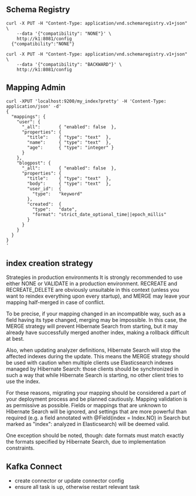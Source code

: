 
## Schema Registry
```
curl -X PUT -H "Content-Type: application/vnd.schemaregistry.v1+json" \
    --data '{"compatibility": "NONE"}' \
    http://k1:8081/config
  {"compatibility":"NONE"}
```
```
curl -X PUT -H "Content-Type: application/vnd.schemaregistry.v1+json" \
    --data '{"compatibility": "BACKWARD"}' \
    http://k1:8081/config
```

## Mapping Admin
```
curl -XPUT 'localhost:9200/my_index?pretty' -H 'Content-Type: application/json' -d'
{
  "mappings": {
    "user": { 
      "_all":       { "enabled": false  }, 
      "properties": { 
        "title":    { "type": "text"  }, 
        "name":     { "type": "text"  }, 
        "age":      { "type": "integer" }  
      }
    },
    "blogpost": { 
      "_all":       { "enabled": false  }, 
      "properties": { 
        "title":    { "type": "text"  }, 
        "body":     { "type": "text"  }, 
        "user_id":  {
          "type":   "keyword" 
        },
        "created":  {
          "type":   "date", 
          "format": "strict_date_optional_time||epoch_millis"
        }
      }
    }
  }
}
'
```

## index creation strategy
Strategies in production environments
It is strongly recommended to use either NONE or VALIDATE in a production environment. RECREATE and RECREATE_DELETE are obviously unsuitable in this context (unless you want to reindex everything upon every startup), and MERGE may leave your mapping half-merged in case of conflict.

To be precise, if your mapping changed in an incompatible way, such as a field having its type changed, merging may be impossible. In this case, the MERGE strategy will prevent Hibernate Search from starting, but it may already have successfully merged another index, making a rollback difficult at best.

Also, when updating analyzer definitions, Hibernate Search will stop the affected indexes during the update. This means the MERGE strategy should be used with caution when multiple clients use Elasticsearch indexes managed by Hibernate Search: those clients should be synchronized in such a way that while Hibernate Search is starting, no other client tries to use the index.

For these reasons, migrating your mapping should be considered a part of your deployment process and be planned cautiously.
Mapping validation is as permissive as possible. Fields or mappings that are unknown to Hibernate Search will be ignored, and settings that are more powerful than required (e.g. a field annotated with @Field(index = Index.NO) in Search but marked as "index": analyzed in Elasticsearch) will be deemed valid.

One exception should be noted, though: date formats must match exactly the formats specified by Hibernate Search, due to implementation constraints.


## Kafka Connect
- create connector or update connector config
- ensure all task is up, otherwise restart relevant task